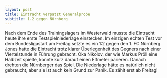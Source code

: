 ```yaml
---
layout: post
title: Eintracht verpatzt Generalprobe
subtitle: 1-2 gegen Nürnberg
---
```


Nach dem Ende des Trainingslagers im Westerwald musste die Eintracht heute ihre erste Testspielniederlage einstecken. Im einzigen echten Test vor dem Bundesligastart am Freitag setzte es ein 1:2 gegen den 1. FC Nürnberg. Jones hatte die Eintracht trotz klarer Überlegenheit des Gegners nach einer Viertelstunde in Führung gebracht. Oka Nikolov, der wie Markus Pröll eine Halbzeit spielte, konnte kurz darauf einen Elfmeter parieren. Danach drehten die Nürnberger das Spiel. Die Niederlage hätte es natürlich nicht gebraucht, aber sie ist auch kein Grund zur Panik. Es zählt erst ab Freitag!


